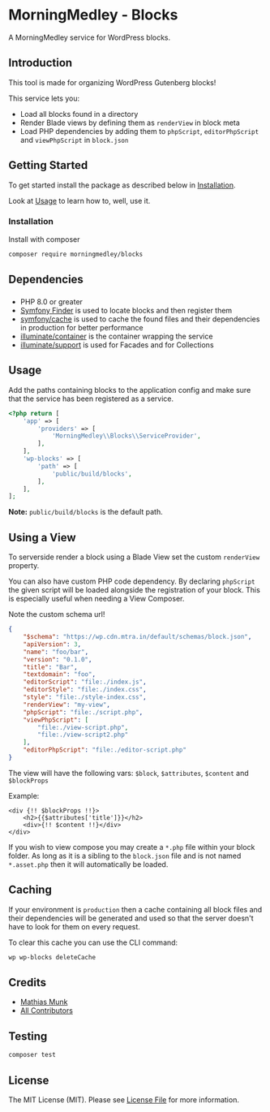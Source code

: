 # MorningMedley - Blocks

A MorningMedley service for WordPress blocks.

## Introduction

This tool is made for organizing WordPress Gutenberg blocks!

This service lets you:

- Load all blocks found in a directory
- Render Blade views by defining them as `renderView` in block meta
- Load PHP dependencies by adding them to `phpScript`, `editorPhpScript` and `viewPhpScript` in `block.json`

## Getting Started

To get started install the package as described below in [Installation](#installation).

Look at [Usage](#usage) to learn how to, well, use it.

### Installation

Install with composer

```bash
composer require morningmedley/blocks
```

## Dependencies

###    

- PHP 8.0 or greater
- [Symfony Finder](https://symfony.com/doc/current/components/finder.html) is used to locate blocks and then register
  them
- [symfony/cache](https://symfony.com/doc/current/components/cache.html) is used to cache the found files and their
  dependencies in production for better performance
- [illuminate/container](https://github.com/illuminate/container) is the container wrapping the service
- [illuminate/support](https://github.com/illuminate/support) is used for Facades and for Collections

## Usage

Add the paths containing blocks to the application config and make sure that the service has been registered as a
service.

```php
<?php return [
    'app' => [
        'providers' => [
            'MorningMedley\\Blocks\\ServiceProvider',
        ],
    ],
    'wp-blocks' => [
        'path' => [
            'public/build/blocks',
        ],
    ],
];
```

**Note:** `public/build/blocks` is the default path.

## Using a View

To serverside render a block using a Blade View set the custom `renderView` property.

You can also have custom PHP code dependency. By declaring `phpScript` the given script will be loaded alongside the
registration of your block.
This is especially useful when needing a View Composer.

Note the custom schema url!

```json
{
    "$schema": "https://wp.cdn.mtra.in/default/schemas/block.json",
    "apiVersion": 3,
    "name": "foo/bar",
    "version": "0.1.0",
    "title": "Bar",
    "textdomain": "foo",
    "editorScript": "file:./index.js",
    "editorStyle": "file:./index.css",
    "style": "file:./style-index.css",
    "renderView": "my-view",
    "phpScript": "file:./script.php",
    "viewPhpScript": [
        "file:./view-script.php",
        "file:./view-script2.php"
    ],
    "editorPhpScript": "file:./editor-script.php"
}
```

The view will have the following vars: `$block`, `$attributes`, `$content` and `$blockProps`

Example:

```
<div {!! $blockProps !!}>
    <h2>{{$attributes['title']}}</h2>
    <div>{!! $content !!}</div>
</div>
```

If you wish to view compose you may create a `*.php` file within your block folder.
As long as it is a sibling to the `block.json` file and is not named `*.asset.php` then it will automatically be loaded.

## Caching

If your environment is `production` then a cache containing all block files and their dependencies will be generated and
used so that the server doesn't have to look for them on every request.

To clear this cache you can use the CLI command:

```sh
wp wp-blocks deleteCache
```

## Credits

- [Mathias Munk](https://github.com/mrmoeg)
- [All Contributors](../../contributors)

## Testing

```bash
composer test
```

## License

The MIT License (MIT). Please see [License File](LICENSE) for more information.
